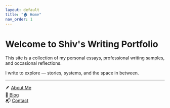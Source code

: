 ```yaml
---
layout: default
title: "🏠 Home"
nav_order: 1
---
```


# Welcome to Shiv's Writing Portfolio

This site is a collection of my personal essays, professional writing samples, and occasional reflections.

I write to explore — stories, systems, and the space in between.

---

🪶 [About Me](/about/)  
📝 [Blog](/blog/)  
📬 [Contact](/contact/)
